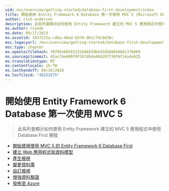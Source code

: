 ```yaml
---
uid: mvc/overview/getting-started/database-first-development/index
title: 開始使用 Entity Framework 6 Database 第一次使用 MVC 5 |Microsoft Docs
author: rick-anderson
description: 此系列會顯示如何使用 Entity Framework 建立的 MVC 5 應用程式中使用 Database First 開發
ms.author: riande
ms.date: 09/17/2013
ms.assetid: 3437215a-c4ba-46ed-8378-d61c79c9d38c
msc.legacyurl: /mvc/overview/getting-started/database-first-development
msc.type: chapter
ms.openlocfilehash: 70795eb6502231846639b445d5b06948dc37b009
ms.sourcegitcommit: 45ac74e400f9f2b7dbded66297730f6f14a4eb25
ms.translationtype: MT
ms.contentlocale: zh-TW
ms.lasthandoff: 08/16/2018
ms.locfileid: "48253575"
---
```

<a name="getting-started-with-entity-framework-6-database-first-using-mvc-5"></a>開始使用 Entity Framework 6 Database 第一次使用 MVC 5
====================
> 此系列會顯示如何使用 Entity Framework 建立的 MVC 5 應用程式中使用 Database First 開發


- [開始使用使用 MVC 5 的 Entity Framework 6 Database First](setting-up-database.md)
- [建立 Web 應用程式和資料模型](creating-the-web-application.md)
- [產生檢視](generating-views.md)
- [變更資料庫](changing-the-database.md)
- [自訂檢視](customizing-a-view.md)
- [增強資料驗證](enhancing-data-validation.md)
- [發佈至 Azure](publish-to-azure.md)
